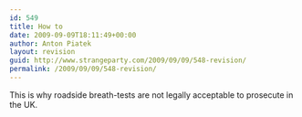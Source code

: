 ```yaml
---
id: 549
title: How to
date: 2009-09-09T18:11:49+00:00
author: Anton Piatek
layout: revision
guid: http://www.strangeparty.com/2009/09/09/548-revision/
permalink: /2009/09/09/548-revision/
---
```

This is why roadside breath-tests are not legally acceptable to prosecute in the UK.